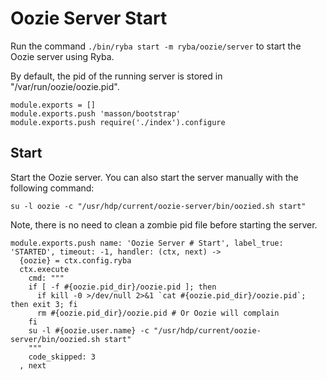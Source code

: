 
# Oozie Server Start

Run the command `./bin/ryba start -m ryba/oozie/server` to start the Oozie
server using Ryba.

By default, the pid of the running server is stored in
"/var/run/oozie/oozie.pid".

    module.exports = []
    module.exports.push 'masson/bootstrap'
    module.exports.push require('./index').configure

## Start

Start the Oozie server. You can also start the server manually with the
following command:

```
su -l oozie -c "/usr/hdp/current/oozie-server/bin/oozied.sh start"
```

Note, there is no need to clean a zombie pid file before starting the server.

    module.exports.push name: 'Oozie Server # Start', label_true: 'STARTED', timeout: -1, handler: (ctx, next) ->
      {oozie} = ctx.config.ryba
      ctx.execute
        cmd: """
        if [ -f #{oozie.pid_dir}/oozie.pid ]; then
          if kill -0 >/dev/null 2>&1 `cat #{oozie.pid_dir}/oozie.pid`; then exit 3; fi
          rm #{oozie.pid_dir}/oozie.pid # Or Oozie will complain
        fi
        su -l #{oozie.user.name} -c "/usr/hdp/current/oozie-server/bin/oozied.sh start"
        """
        code_skipped: 3
      , next
